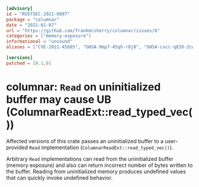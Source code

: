 ```toml
[advisory]
id = "RUSTSEC-2021-0087"
package = "columnar"
date = "2021-01-07"
url = "https://github.com/frankmcsherry/columnar/issues/6"
categories = ["memory-exposure"]
informational = "unsound"
aliases = ["CVE-2021-45685", "GHSA-9mp7-45qh-r8j8", "GHSA-cxcc-q839-2cw9"]

[versions]
patched = [0.1.0]
```

# columnar: `Read` on uninitialized buffer may cause UB (ColumnarReadExt::read_typed_vec())

Affected versions of this crate passes an uninitialized buffer to a user-provided `Read` implementation (`ColumnarReadExt::read_typed_vec()`).

Arbitrary `Read` implementations can read from the uninitialized buffer (memory exposure) and also can return incorrect number of bytes written to the buffer.
Reading from uninitialized memory produces undefined values that can quickly invoke undefined behavior.
